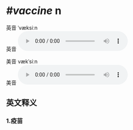 # ***\#vaccine*** n
英音 ˈvæksiːn  
英音
<audio src="./media/vaccine1_AAC.aac" controls="controls"></audio>

美音 vækˈsiːn  
美音
<audio src="./media/vaccine2_AAC.aac" controls="controls"></audio>



  

英文释义
---
### 1.**疫苗**  


